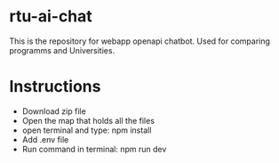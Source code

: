 # rtu-ai-chat
 This is the repository for webapp openapi chatbot. Used for comparing programms and Universities.
# Instructions
* Download zip file
* Open the map that holds all the files
* open terminal and type: npm install
* Add .env file
* Run command in terminal: npm run dev

